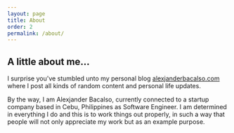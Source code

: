 ```yaml
---
layout: page
title: About
order: 2
permalink: /about/
---
```


<h2>A little about me...</h2>

I surprise you've stumbled unto my personal blog <a href="alexjanderbacalso.com">alexjanderbacalso.com</a> where I post all kinds of random content
and personal life updates.

By the way, I am Alexjander Bacalso, currently connected to a startup company based in Cebu, Philippines as Software Engineer. I am determined in everything I do and this is to work things out properly, in such a way that people will not only appreciate my work but as an example purpose.
